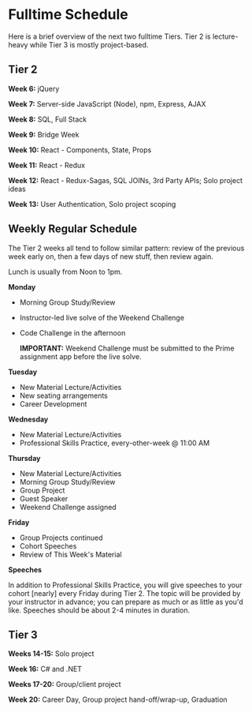 # Fulltime Schedule

Here is a brief overview of the next two fulltime Tiers. Tier 2 is lecture-heavy while Tier 3 is mostly project-based.

## Tier 2

**Week 6:** jQuery

**Week 7:** Server-side JavaScript (Node), npm, Express, AJAX

**Week 8:** SQL, Full Stack

**Week 9:** Bridge Week

**Week 10:** React - Components, State, Props

**Week 11:** React - Redux

**Week 12:** React - Redux-Sagas, SQL JOINs, 3rd Party APIs; Solo project ideas

**Week 13:** User Authentication, Solo project scoping


## Weekly Regular Schedule

The Tier 2 weeks all tend to follow similar pattern: review of the previous week early on, then a few days of new stuff, then review again.

Lunch is usually from Noon to 1pm.

**Monday**

- Morning Group Study/Review
- Instructor-led live solve of the Weekend Challenge
- Code Challenge in the afternoon

  **IMPORTANT:** Weekend Challenge must be submitted to the Prime assignment app before the live solve.

**Tuesday**

- New Material Lecture/Activities
- New seating arrangements
- Career Development

**Wednesday**

- New Material Lecture/Activities
- Professional Skills Practice, every-other-week @ 11:00 AM

**Thursday**

- New Material Lecture/Activities
- Morning Group Study/Review
- Group Project
- Guest Speaker
- Weekend Challenge assigned

**Friday**

- Group Projects continued
- Cohort Speeches
- Review of This Week's Material

**Speeches**

In addition to Professional Skills Practice, you will give speeches to your cohort [nearly] every Friday during Tier 2. The topic will be provided by your instructor in advance; you can prepare as much or as little as you'd like. Speeches should be about 2-4 minutes in duration.

## Tier 3

**Weeks 14-15:** Solo project

**Week 16:** C# and .NET

**Weeks 17-20:** Group/client project

**Week 20:** Career Day, Group project hand-off/wrap-up, Graduation
